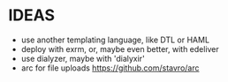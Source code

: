 # IDEAS

- use another templating language, like DTL or HAML
- deploy with exrm, or, maybe even better, with edeliver
- use dialyzer, maybe with 'dialyxir'
- arc for file uploads https://github.com/stavro/arc